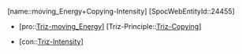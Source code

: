 ﻿---
type: TrizContradiction
aliases:
- moving_Energy+Copying-Intensity
license: CC BY-SA 4.0
copyright: https://github.com/SpocWeb
IsDeleted: false
IsReadOnly: false
Confidential: public
tags: 
- Triz/Contradiction
---
[name::moving_Energy+Copying-Intensity]
[SpocWebEntityId::24455]
+ [pro::[Triz-moving_Energy](tech/Triz/Parameter/Triz-moving_Energy.md)]
[Triz-Principle::[Triz-Copying](tech/Triz/Principle/Triz-Copying.md)]
- [con::[Triz-Intensity](tech/Triz/Parameter/Triz-Intensity.md)]

